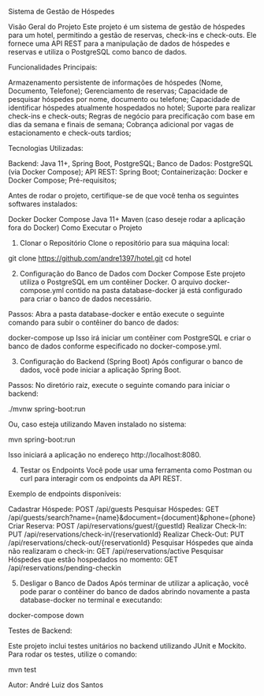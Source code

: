 Sistema de Gestão de Hóspedes

Visão Geral do Projeto
Este projeto é um sistema de gestão de hóspedes para um hotel, permitindo a gestão de reservas, check-ins e check-outs. Ele fornece uma API REST para a manipulação de dados de hóspedes e reservas e utiliza o PostgreSQL como banco de dados.

Funcionalidades Principais:

Armazenamento persistente de informações de hóspedes (Nome, Documento, Telefone);
Gerenciamento de reservas;
Capacidade de pesquisar hóspedes por nome, documento ou telefone;
Capacidade de identificar hóspedes atualmente hospedados no hotel;
Suporte para realizar check-ins e check-outs;
Regras de negócio para precificação com base em dias da semana e finais de semana;
Cobrança adicional por vagas de estacionamento e check-outs tardios;

Tecnologias Utilizadas:

Backend: Java 11+, Spring Boot, PostgreSQL;
Banco de Dados: PostgreSQL (via Docker Compose);
API REST: Spring Boot;
Containerização: Docker e Docker Compose;
Pré-requisitos;

Antes de rodar o projeto, certifique-se de que você tenha os seguintes softwares instalados:

Docker
Docker Compose
Java 11+
Maven (caso deseje rodar a aplicação fora do Docker)
Como Executar o Projeto
1. Clonar o Repositório
Clone o repositório para sua máquina local:

git clone https://github.com/andre1397/hotel.git
cd hotel

2. Configuração do Banco de Dados com Docker Compose
Este projeto utiliza o PostgreSQL em um contêiner Docker. O arquivo docker-compose.yml contido na pasta database-docker já está configurado para criar o banco de dados necessário.

Passos:
Abra a pasta database-docker e então execute o seguinte comando para subir o contêiner do banco de dados:

docker-compose up
Isso irá iniciar um contêiner com PostgreSQL e criar o banco de dados conforme especificado no docker-compose.yml.

3. Configuração do Backend (Spring Boot)
Após configurar o banco de dados, você pode iniciar a aplicação Spring Boot.

Passos:
No diretório raiz, execute o seguinte comando para iniciar o backend:

./mvnw spring-boot:run

Ou, caso esteja utilizando Maven instalado no sistema:

mvn spring-boot:run

Isso iniciará a aplicação no endereço http://localhost:8080.

4. Testar os Endpoints
Você pode usar uma ferramenta como Postman ou curl para interagir com os endpoints da API REST.

Exemplo de endpoints disponíveis:

Cadastrar Hóspede: POST /api/guests
Pesquisar Hóspedes: GET /api/guests/search?name={name}&document={document}&phone={phone}
Criar Reserva: POST /api/reservations/guest/{guestId}
Realizar Check-In: PUT /api/reservations/check-in/{reservationId}
Realizar Check-Out: PUT /api/reservations/check-out/{reservationId}
Pesquisar Hóspedes que ainda não realizaram o check-in: GET /api/reservations/active
Pesquisar Hóspedes que estão hospedados no momento: GET /api/reservations/pending-checkin

5. Desligar o Banco de Dados
Após terminar de utilizar a aplicação, você pode parar o contêiner do banco de dados abrindo novamente a pasta database-docker no terminal e executando:

docker-compose down

Testes de Backend:

Este projeto inclui testes unitários no backend utilizando JUnit e Mockito. Para rodar os testes, utilize o comando:

mvn test

Autor:
André Luiz dos Santos
